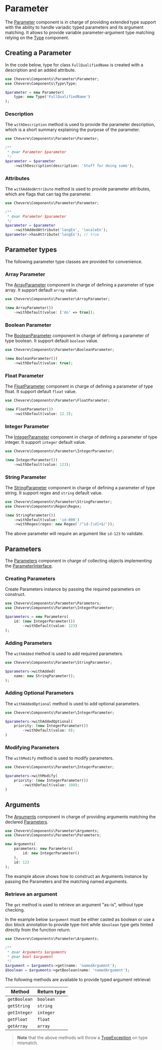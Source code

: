 # Parameter

The [Parameter](../reference/Chevere/Components/Parameter/Parameter.md) component is in charge of providing extended type support with the ability to handle variadic typed parameters and its argument matching. It allows to provide variable parameter-argument type matching relying on the [Type](./Type.md) component.

## Creating a Parameter

In the code below, type for class `FullQualifiedName` is created with a description and an added attribute.

```php
use Chevere\Components\Parameter\Parameter;
use Chevere\Components\Type\Type;

$parameter = new Parameter(
    type: new Type('FullQualifiedName')
);
```

### Description

The `withDescription` method is used to provide the parameter description, which is a short summary explaining the purpose of the parameter.

```php
use Chevere\Components\Parameter\Parameter;

/**
 * @var Parameter $parameter
 */
$parameter = $parameter
    ->withDescription(description: 'Stuff for doing some');
```

### Attributes

The `withAddedAttribute` method is used to provide parameter attributes, which are flags that can tag the parameter.

```php
use Chevere\Components\Parameter\Parameter;

/**
 * @var Parameter $parameter
 */
$parameter = $parameter
    ->withAddedAttribute('langEn', 'localeEn');
$parameter->hasAttribute('langEn'); // true
```

## Parameter types

The following parameter type classes are provided for convenience.

### Array Parameter

The [ArrayParameter](../reference/Chevere/Components/Parameter/ArrayParameter.md) component in charge of defining a parameter of type array. It support default `array` value.

```php
use Chevere\Components\Parameter\ArrayParameter;

(new ArrayParameter())
    ->withDefault(value: ['do' => true]);
```

### Boolean Parameter

The [BooleanParameter](../reference/Chevere/Components/Parameter/BooleanParameter.md) component in charge of defining a parameter of type boolean. It support default `boolean` value.

```php
use Chevere\Components\Parameter\BooleanParameter;

(new BooleanParameter())
    ->withDefault(value: true);
```

### Float Parameter

The [FloatParameter](../reference/Chevere/Components/Parameter/FloatParameter.md) component in charge of defining a parameter of type float. It support default `float` value.

```php
use Chevere\Components\Parameter\FloatParameter;

(new FloatParameter())
    ->withDefault(value: 12.3);
```

### Integer Parameter

The [IntegerParameter](../reference/Chevere/Components/Parameter/IntegerParameter.md) component in charge of defining a parameter of type integer. It support `integer` default value.

```php
use Chevere\Components\Parameter\IntegerParameter;

(new IntegerParameter())
    ->withDefault(value: 123);
```

### String Parameter

The [StringParameter](../reference/Chevere/Components/Parameter/StringParameter.md) component in charge of defining a parameter of type string. It support regex and `string` default value.

```php
use Chevere\Components\Parameter\StringParameter;
use Chevere\Components\Regex\Regex;

(new StringParameter())
    ->withDefault(value: 'id-000')
    ->withRegex(regex: new Regex('/^id-[\d]+$/'));
```

The above parameter will require an argument like `id-123` to validate.

## Parameters

The [Parameters](../reference/Chevere/Components/Parameter/Parameters.md) component in charge of collecting objects implementing the [ParameterInterface](../reference/Chevere/Interfaces/Parameter/ParameterInterface.md).

### Creating Parameters

Create Parameters instance by passing the required parameters on construct.

```php
use Chevere\Components\Parameter\Parameters;
use Chevere\Components\Parameter\IntegerParameter;

$parameters = new Parameters(
    id: (new IntegerParameter())
        ->withDefault(value: 123)
);
```

### Adding Parameters

The `withAdded` method is used to add required parameters.

```php
use Chevere\Components\Parameter\StringParameter;

$parameters->withAdded(
    name: new StringParameter();
);
```

### Adding Optional Parameters

The `withAddedOptional` method is used to add optional parameters.

```php
use Chevere\Components\Parameter\IntegerParameter;

$parameters->withAddedOptional(
    priority: (new IntegerParameter())
        ->withDefault(value: 0);
)
```

### Modifying Parameters

The `withModify` method is used to modify parameters.

```php
use Chevere\Components\Parameter\IntegerParameter;

$parameters->withModify(
    priority: (new IntegerParameter())
        ->withDefault(value: 100);
)
```

## Arguments

The [Arguments](../reference/Chevere/Components/Parameter/Arguments.md) component in charge of providing arguments matching the declared [Parameters](#parameters).

```php
use Chevere\Components\Parameter\Arguments;
use Chevere\Components\Parameter\Parameters;

new Arguments(
    parameters: new Parameters(
        id: new IntegerParameter()
    ),
    id: 123
);
```

The example above shows how to construct an Arguments instance by passing the Parameters and the matching named arguments.

### Retrieve an argument

The `get` method is used to retrieve an argument "as-is", without type checking.

In the example below `$argument` must be either casted as boolean or use a doc block annotation to provide type-hint while `$boolean` type gets hinted directly from the function return.

```php
use Chevere\Components\Parameter\Arguments;

/**
 * @var Arguments $arguments
 * @var bool $argument
 */
$argument = $arguments->get(name: 'namedArgument');
$boolean = $arguments->getBoolean(name: 'namedArgument');
```

The following methods are available to provide typed argument retrieval:

| Method       | Return type |
| ------------ | ----------- |
| `getBoolean` | `boolean`   |
| `getString`  | `string`    |
| `getInteger` | `integer`   |
| `getFloat`   | `float`     |
| `getArray`   | `array`     |

> **Note** that the above methods will throw a [TypeException](../reference/Chevere/Exceptions/Core/TypeException.md) on type mismatch.
